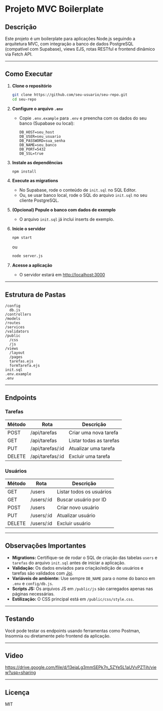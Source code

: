 # Projeto MVC Boilerplate

## Descrição

Este projeto é um boilerplate para aplicações Node.js seguindo a arquitetura MVC, com integração a banco de dados PostgreSQL (compatível com Supabase), views EJS, rotas RESTful e frontend dinâmico via Fetch API.

---

## Como Executar

1. **Clone o repositório**
   ```sh
   git clone https://github.com/seu-usuario/seu-repo.git
   cd seu-repo
   ```

2. **Configure o arquivo `.env`**
   - Copie `.env.example` para `.env` e preencha com os dados do seu banco (Supabase ou local):

     ```
     DB_HOST=seu_host
     DB_USER=seu_usuario
     DB_PASSWORD=sua_senha
     DB_NAME=seu_banco
     DB_PORT=5432
     DB_SSL=true
     ```

3. **Instale as dependências**
   ```sh
   npm install
   ```

4. **Execute as migrations**
   - No Supabase, rode o conteúdo de `init.sql` no SQL Editor.
   - Ou, se usar banco local, rode o SQL do arquivo `init.sql` no seu cliente PostgreSQL.

5. **(Opcional) Popule o banco com dados de exemplo**
   - O arquivo `init.sql` já inclui inserts de exemplo.

6. **Inicie o servidor**
   ```sh
   npm start
   ```
   ou
   ```sh
   node server.js
   ```

7. **Acesse a aplicação**
   - O servidor estará em [http://localhost:3000](http://localhost:3000)

---

## Estrutura de Pastas

```
/config
  db.js
/controllers
/models
/routes
/services
/validators
/public
  /css
  /js
/views
  /layout
  /pages
  tarefas.ejs
  formTarefa.ejs
init.sql
.env.example
.env
```

---

## Endpoints

### Tarefas

| Método | Rota              | Descrição               |
| ------ | ----------------- | ----------------------- |
| POST   | /api/tarefas      | Criar uma nova tarefa   |
| GET    | /api/tarefas      | Listar todas as tarefas |
| PUT    | /api/tarefas/:id  | Atualizar uma tarefa    |
| DELETE | /api/tarefas/:id  | Excluir uma tarefa      |

### Usuários

| Método | Rota         | Descrição                |
| ------ | ------------ | ------------------------ |
| GET    | /users       | Listar todos os usuários |
| GET    | /users/:id   | Buscar usuário por ID    |
| POST   | /users       | Criar novo usuário       |
| PUT    | /users/:id   | Atualizar usuário        |
| DELETE | /users/:id   | Excluir usuário          |

---

## Observações Importantes

- **Migrations:** Certifique-se de rodar o SQL de criação das tabelas `users` e `tarefas` do arquivo `init.sql` antes de iniciar a aplicação.
- **Validação:** Os dados enviados para criação/edição de usuários e tarefas são validados com [Joi](https://joi.dev/).
- **Variáveis de ambiente:** Use sempre `DB_NAME` para o nome do banco em `.env` e `config/db.js`.
- **Scripts JS:** Os arquivos JS em `/public/js` são carregados apenas nas páginas necessárias.
- **Estilização:** O CSS principal está em `/public/css/style.css`.

---

## Testando

Você pode testar os endpoints usando ferramentas como Postman, Insomnia ou diretamente pelo frontend da aplicação.

---

## Video

https://drive.google.com/file/d/13eiaLg3mmSEPk7n_5ZYe5L1aUVvPZTih/view?usp=sharing

---

## Licença

MIT

